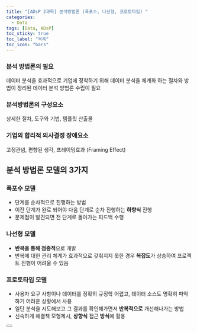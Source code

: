 ```yaml
---
title: "[ADsP 2과목] 분석방법론 (폭포수, 나선형, 프로토타입) "
categories:
  - Data
tags: [Data, ADsP]
toc_sticky: true
toc_label: "목록"
toc_icon: "bars"
---
```


### 분석 방법론의 필요

데이터 분석을 효과적으로 기업에 정착하기 위해 데이터 분석을 체계화 하는 절차와 방법이 정리된 데이터 분석 방법론 수립이 필요

### 분석방법론의 구성요소

상세한 절차, 도구와 기법, 템플릿 산출물

### 기업의 합리적 의사결정 장애요소

고정관념, 편향된 생각, 프레이밍효과 (Framing Effect)

## 분석 방법론 모델의 3가지

### 폭포수 모델

- 단계를 순차적으로 진행하는 방법
- 이잔 단계가 완료 되어야 다음 단계로 순차 진행하는 **하향식** 진행
- 문제점이 발견되면 전 단계로 돌아가는 피드백 수행

### 나선형 모델

- **반복을 통해 점증적**으로 개발
- 반복에 대한 관리 체계가 효과적으로 갖춰지지 못한 경우 **복잡도**가 상승하여 프로젝트 진행이 어려울 수 있음

### 프로토타입 모델

- 사용자 요구 사항이나 데이터를 정확히 규정학 어렵고, 데이터 소스도 명확히 파악하기 어려운 상황에서 사용
- 일단 분석을 시도해보고 그 결과를 확인해가면서 **반복적으로** 개선해나가는 방법
- 신속하게 해결책 모형제시, **상향식** 접근 **방식**에 활용

<button src="https://solfany.github.io/software/Software-dv-type/">
</button>
